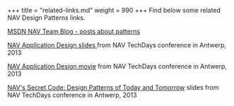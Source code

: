 +++
title = "related-links.md"
weight = 990
+++
Find below some related NAV Design Patterns links.

[MSDN NAV Team Blog - posts about patterns][anchor0]

[NAV Application Design slides ][anchor1]from NAV TechDays conference in Antwerp, 2013 

[NAV Application Design movie][anchor2] from NAV TechDays conference in Antwerp, 2013 

[NAV's Secret Code: Design Patterns of Today and Tomorrow][anchor3] slides from NAV TechDays conference in Antwerp, 2013 



[anchor0]: http://blogs.msdn.com/b/nav/archive/tags/patterns/ "MSDN NAV Team Blog - posts about&nbsp;patterns"
[anchor1]: http://mibuso.com/dlinfo.asp?FileID=1573 "NAV Application Design slides  "
[anchor2]: http://mibuso.com/dlinfo.asp?FileID=1556 "NAV Application Design movie"
[anchor3]: http://mibuso.com/dlinfo.asp?FileID=1568

